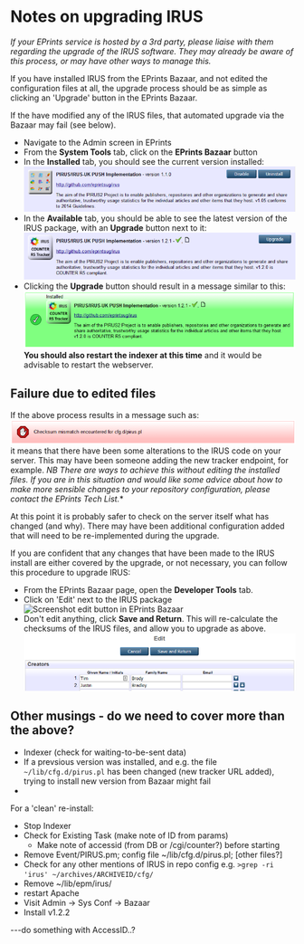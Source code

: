 # Notes on upgrading IRUS

*If your EPrints service is hosted by a 3rd party, please liaise with them regarding the upgrade of the IRUS software.
They may already be aware of this process, or may have other ways to manage this.*

If you have installed IRUS from the EPrints Bazaar, and not edited the configuration files at all, 
the upgrade process should be as simple as clicking an 'Upgrade' button in the EPrints Bazaar.

If the have modified any of the IRUS files, that automated upgrade via the Bazaar may fail (see below).

* Navigate to the Admin screen in EPrints
* From the **System Tools** tab, click on the **EPrints Bazaar** button
* In the **Installed** tab, you should see the current version installed:
  ![Screenshot of Irus-v1.1.0 in EPrints Bazaar](UPGRADE-screenshots/irus-v1.1.0.png)
* In the **Available** tab, you should be able to see the latest version of the IRUS package, with an **Upgrade** button next to it:
  ![Screenshot of Irus-v1.2.1 Upgrade in EPrints Bazaar](UPGRADE-screenshots/irus-v1.2.1-upgrade.png)
* Clicking the **Upgrade** button should result in a message similar to this:
  ![Screenshot of Irus-v1.2.1 successful upgrade in EPrints Bazaar](UPGRADE-screenshots/irus-v1.2.1-upgraded.png)<br>
  **You should also restart the indexer at this time** and it would be advisable to restart the webserver.
  

## Failure due to edited files

If the above process results in a message such as:
![Screenshot of Irus-v1.2.1 Upgrade in EPrints Bazaar](UPGRADE-screenshots/irus-upgrade-failed.png)<br>
it means that there have been some alterations to the IRUS code on your server. This may have been someone adding the new tracker endpoint, for example. *NB There are ways to achieve this without editing the installed files. If you are in this situation and would like some advice about how to make more sensible changes to your repository configuration, please contact the EPrints Tech List.**

At this point it is probably safer to check on the server itself what has changed (and why). There may have been additional configuration added that will need to be re-implemented during the upgrade.

If you are confident that any changes that have been made to the IRUS install are either covered by the upgrade, or not necessary, you can follow this procedure to upgrade IRUS:
* From the EPrints Bazaar page, open the **Developer Tools** tab.
* Click on 'Edit' next to the IRUS package
![Screenshot edit button in EPrints Bazaar](UPGRADE-screenshots/irus-v1.10-edit-package.png)
* Don't edit anything, click **Save and Return**. This will re-calculate the checksums of the IRUS files, and allow you to upgrade as above.
![Screenshot edit button in EPrints Bazaar](UPGRADE-screenshots/irus-save-package.png)



## Other musings - do we need to cover more than the above?

* Indexer (check for waiting-to-be-sent data)
* If a prevsious version was installed, and e.g. the file `~/lib/cfg.d/pirus.pl` has been changed (new 
tracker URL added), trying to install new version from Bazaar might fail
* 

For a 'clean' re-install:
- Stop Indexer
- Check for Existing Task (make note of ID from params)
  - Make note of accessid (from DB or /cgi/counter?) before starting
- Remove Event/PIRUS.pm; config file ~/lib/cfg.d/pirus.pl; [other files?]
- Check for any other mentions of IRUS in repo config e.g. 
`>grep -ri 'irus' ~/archives/ARCHIVEID/cfg/`
- Remove ~/lib/epm/irus/
- restart Apache
- Visit Admin -> Sys Conf -> Bazaar
- Install v1.2.2

---do something with AccessID..?
